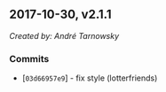 ## 2017-10-30, v2.1.1

*Created by: André Tarnowsky*

### Commits
  - [`03d66957e9`] - fix style (lotterfriends)
